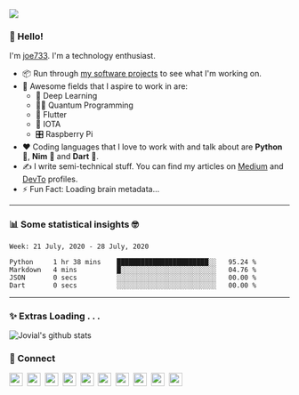 <img src='https://i.stack.imgur.com/UbstJ.png' />

### 👋 Hello!
I'm [joe733](https://github.com/joe733). I'm a technology enthusiast.

- 📦 Run through [my software projects](https://github.com/joe733?tab=repositories) to see what I'm working on.
- 🤩 Awesome fields that I aspire to work in are:
	- 🧬 Deep Learning
	- 👨‍💻 Quantum Programming
	- 💙 Flutter
	- 💸 IOTA
	- 🎛 Raspberry Pi
- ❤️ Coding languages that I love to work with and talk about are **Python** 🐍, **Nim** 👑 and **Dart** 🎯.
- ✍️ I write semi-technical stuff. You can find my articles on [Medium](https://medium.com/@joe733/) and [DevTo](https://dev.to/joe733/) profiles.
- ⚡️ Fun Fact: Loading brain metadata...

---

### :bar_chart: Some statistical insights :nerd_face:

<!--START_SECTION:waka-->
```text
Week: 21 July, 2020 - 28 July, 2020

Python     1 hr 38 mins    ███████████████████████░░   95.24 % 
Markdown   4 mins          █░░░░░░░░░░░░░░░░░░░░░░░░   04.76 % 
JSON       0 secs          ░░░░░░░░░░░░░░░░░░░░░░░░░   00.00 % 
Dart       0 secs          ░░░░░░░░░░░░░░░░░░░░░░░░░   00.00 %
```
<!--END_SECTION:waka-->

---

### ✨ Extras Loading . . .

![Jovial's github stats](https://github-readme-stats.vercel.app/api?username=joe733&show_icons=true&hide_border=true)

### **🔗 Connect**
<a href='https://twitter.com/joe_733'><img src='https://i.stack.imgur.com/xR1Qg.png' width='24'/></a>&nbsp;
<a href='https://www.facebook.com/jovialjoejayarson'><img src='https://i.stack.imgur.com/U9qVP.png' width='24'/></a>&nbsp;
<a href='https://www.linkedin.com/in/joe733'><img src='https://i.stack.imgur.com/VrlLG.png' width='24'/></a>&nbsp;
<a href='https://dev.to/joe733'><img src='https://i.stack.imgur.com/Vsd9o.png' width='24'/></a>&nbsp;
<a href='https://dribbble.com/joe733'><img src='https://i.stack.imgur.com/m9Q2e.png' width='24'/></a>&nbsp;
<a href='https://medium.com/@joe733'><img src='https://i.stack.imgur.com/Il68G.png' width='24'/></a>&nbsp;
<a href='https://stackoverflow.com/users/8828460/joe733'><img src='https://i.stack.imgur.com/s23fT.png' width='24'/></a>&nbsp;
<a href='https://www.hackerrank.com/joe733'><img src='https://i.stack.imgur.com/giL3d.png' width='24'/></a>&nbsp;
<a href='https://www.codewars.com/users/joe733'><img src='https://i.stack.imgur.com/y9Ee7.png' width='24'/></a>&nbsp;
<a href='https://repl.it/@joe7py'><img src='https://i.stack.imgur.com/KYxIp.png' width='24'/></a>

